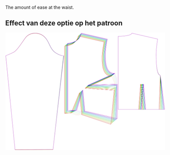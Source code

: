 
The amount of ease at the waist.


## Effect van deze optie op het patroon
![This image shows the effect of this option by superimposing several variants that have a different value for this option](breanna_waistease_sample.svg "Effect of this option on the pattern")
